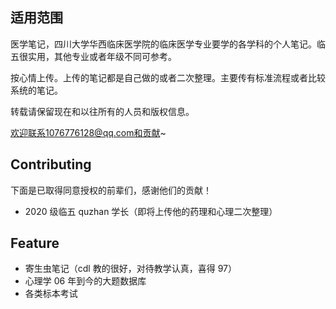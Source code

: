 ## 适用范围

医学笔记，四川大学华西临床医学院的临床医学专业要学的各学科的个人笔记。临五很实用，其他专业或者年级不同可参考。

按心情上传。上传的笔记都是自己做的或者二次整理。主要传有标准流程或者比较系统的笔记。

转载请保留现在和以往所有的人员和版权信息。

欢迎联系1076776128@qq.com和贡献~

## Contributing

下面是已取得同意授权的前辈们，感谢他们的贡献！

- 2020 级临五 quzhan 学长（即将上传他的药理和心理二次整理）

## Feature

- 寄生虫笔记（cdl 教的很好，对待教学认真，喜得 97）
- 心理学 06 年到今的大题数据库
- 各类标本考试

